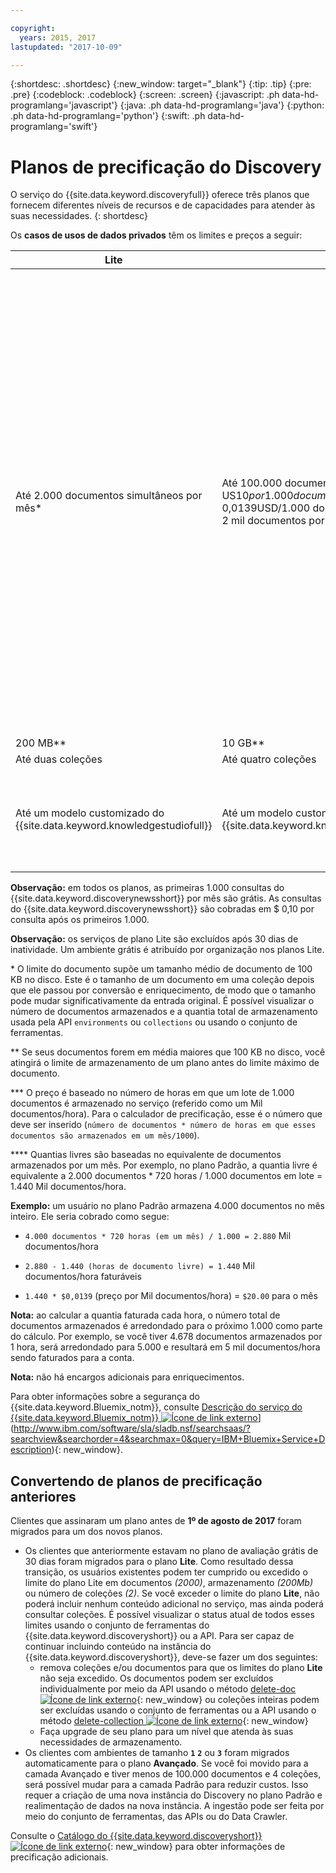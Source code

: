 ```yaml
---

copyright:
  years: 2015, 2017
lastupdated: "2017-10-09"

---
```


{:shortdesc: .shortdesc}
{:new_window: target="_blank"}
{:tip: .tip}
{:pre: .pre}
{:codeblock: .codeblock}
{:screen: .screen}
{:javascript: .ph data-hd-programlang='javascript'}
{:java: .ph data-hd-programlang='java'}
{:python: .ph data-hd-programlang='python'}
{:swift: .ph data-hd-programlang='swift'}

# Planos de precificação do Discovery

O serviço do {{site.data.keyword.discoveryfull}} oferece três planos que fornecem diferentes níveis de recursos e de capacidades para atender às suas necessidades.
{: shortdesc}

Os **casos de usos de dados privados** têm os limites e preços a seguir:

| Lite                     |  Padrão         | Avançado          | Premium          |
|--------------------------|-------------------|-------------------|-------------------|
| Até 2.000 documentos simultâneos por mês\*   |Até 100.000 documentos simultâneos por mês\*<br/> US$10 por 1.000 documentos simultâneos por mês (US$ 0,0139USD/1.000 doc./h)\*\*\*<br/> 2 mil documentos por mês gratuitos\*\*\*\*  | **Ambiente reservado**</br>US$1,000/taxa base mensal<br/> Até 1.000.000 documentos por mês\*<br/> US$5 por 1.000 documentos simultâneos por mês (US$ 0,00694/1.000 doc./h)\*\*\*<br/> 100 mil documentos por mês incluídos\*\*\*\*</br> Para ambientes maiores, entre em contato com [Vendas ![Ícone de link externo](../../icons/launch-glyph.svg "Ícone de link externo")](https://www.ibm.com/marketing/iwm/dre/signup?source=MAIL-watson){: new_window}.| Os **Planos Premium** oferecem aos desenvolvedores e organizações uma única instância de locatário de um ou mais serviços Watson para um melhor isolamento e segurança. Esses planos oferecem isolamento a nível de cálculo na plataforma compartilhada existente, bem como dados criptografados de ponta a ponta enquanto em trânsito e em repouso. Para obter mais informações ou para comprar um plano Premium, entre em contato com a área de [Vendas ![Ícone de link externo](../../icons/launch-glyph.svg "Ícone de link externo")](https://ibm.biz/contact-wdc-premium){: new_window} |
| 200 MB\*\*                  |10 GB\*\*  | 80 GB\*\* |-|
| Até duas coleções      |Até quatro coleções | Até 100 coleções|-|
| Até um modelo customizado do {{site.data.keyword.knowledgestudiofull}}     |Até um modelo customizado do {{site.data.keyword.knowledgestudioshort}} | Modelos customizados ilimitados do {{site.data.keyword.knowledgestudioshort}}<br/>1 {{site.data.keyword.knowledgestudioshort}} Custom Model incluído <br/>$ 800 adicionais por modelo do {{site.data.keyword.knowledgestudioshort}} por mês|-|

**Observação:** em todos os planos, as primeiras 1.000 consultas do {{site.data.keyword.discoverynewsshort}} por mês são grátis. As consultas do {{site.data.keyword.discoverynewsshort}} são cobradas em $ 0,10 por consulta após os primeiros 1.000.

**Observação:** os serviços de plano Lite são excluídos após 30 dias de inatividade. Um ambiente grátis é atribuído por organização nos planos Lite.

 \* O limite do documento supõe um tamanho médio de documento de 100 KB no disco. Este é o tamanho de um documento em uma coleção depois que ele passou por conversão e enriquecimento, de modo que o tamanho pode mudar significativamente da entrada original. É possível visualizar o número de documentos armazenados e a quantia total de armazenamento usada pela API `environments` ou `collections` ou usando o conjunto de ferramentas.

 \*\* Se seus documentos forem em média maiores que 100 KB no disco, você atingirá o limite de armazenamento de um plano antes do limite máximo de documento.

 \*\*\* O preço é baseado no número de horas em que um lote de 1.000 documentos é armazenado no serviço (referido como um Mil documentos/hora). Para o calculador de precificação, esse é o número que deve ser inserido (`número de documentos * número de horas em que esses documentos são armazenados em um mês/1000`).

 \*\*\*\* Quantias livres são baseadas no equivalente de documentos armazenados por um mês. Por exemplo, no plano Padrão, a quantia livre é equivalente a 2.000 documentos * 720 horas / 1.000 documentos em lote = 1.440 Mil documentos/hora.

**Exemplo:** um usuário no plano Padrão armazena 4.000 documentos no mês inteiro. Ele seria cobrado como segue:

- `4.000 documentos * 720 horas (em um mês) / 1.000 = 2.880` Mil documentos/hora

- `2.880 - 1.440 (horas de documento livre) = 1.440` Mil documentos/hora faturáveis

- `1.440 * $0,0139` (preço por Mil documentos/hora) = `$20.00` para o mês

**Nota:** ao calcular a quantia faturada cada hora, o número total de documentos armazenados é arredondado para o próximo 1.000 como parte do cálculo. Por exemplo, se você tiver 4.678 documentos armazenados por 1 hora, será arredondado para 5.000 e resultará em 5 mil documentos/hora sendo faturados para a conta.

**Nota:** não há encargos adicionais para enriquecimentos.

Para obter informações sobre a segurança do {{site.data.keyword.Bluemix_notm}}, consulte [Descrição do serviço do {{site.data.keyword.Bluemix_notm}} ![Ícone de link externo](../../icons/launch-glyph.svg "Ícone de link externo")](../../icons/launch-glyph.svg "Ícone de link externo")](http://www.ibm.com/software/sla/sladb.nsf/searchsaas/?searchview&searchorder=4&searchmax=0&query=IBM+Bluemix+Service+Description){: new_window}.

## Convertendo de planos de precificação anteriores

Clientes que assinaram um plano antes de **1º de agosto de 2017** foram migrados para um dos novos planos.

- Os clientes que anteriormente estavam no plano de avaliação grátis de 30 dias foram migrados para o plano **Lite**.
  Como resultado dessa transição, os usuários existentes podem ter cumprido ou excedido o limite do plano Lite em documentos _(2000)_, armazenamento _(200Mb)_ ou número de coleções _(2)_. Se você exceder o limite do plano **Lite**, não poderá incluir nenhum conteúdo adicional no serviço, mas ainda poderá consultar coleções. É possível visualizar o status atual de todos esses limites usando o conjunto de ferramentas do {{site.data.keyword.discoveryshort}} ou a API. Para ser capaz de continuar incluindo conteúdo na instância do {{site.data.keyword.discoveryshort}}, deve-se fazer um dos seguintes:
  - remova coleções e/ou documentos para que os limites do plano **Lite** não seja excedido.
    Os documentos podem ser excluídos individualmente por meio da API usando o método [delete-doc ![Ícone de link externo](../../icons/launch-glyph.svg "Ícone de link externo")](https://www.ibm.com/watson/developercloud/discovery/api/v1/#delete-doc){: new_window} ou coleções inteiras podem ser excluídas usando o conjunto de ferramentas ou a API usando o método [delete-collection ![Ícone de link externo](../../icons/launch-glyph.svg "Ícone de link externo")](https://www.ibm.com/watson/developercloud/discovery/api/v1/#delete-collection){: new_window} 
  - Faça upgrade de seu plano para um nível que atenda às suas necessidades de armazenamento.
- Os clientes com ambientes de tamanho **`1`** **`2`** ou **`3`** foram migrados automaticamente para o plano **Avançado**.
  Se você foi movido para a camada Avançado e tiver menos de 100.000 documentos e 4 coleções, será possível mudar para a camada Padrão para reduzir custos. Isso requer a criação de uma nova instância do Discovery no plano Padrão e realimentação de dados na nova instância. A ingestão pode ser feita por meio do conjunto de ferramentas, das APIs ou do Data Crawler.

Consulte o [Catálogo do {{site.data.keyword.discoveryshort}} ![Ícone de link externo](../../icons/launch-glyph.svg "Ícone de link externo")](https://console.ng.bluemix.net/catalog/services/discovery/){: new_window} para obter informações de precificação adicionais.

